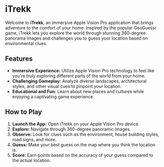 # iTrekk

Welcome to **iTrekk**, an immersive Apple Vision Pro application that brings adventure to the comfort of your home. Inspired by the popular GeoGuessr game, iTrekk lets you explore the world through stunning 360-degree panorama images and challenges you to guess your location based on environmental clues.

## Features

- **Immersive Experience:** Utilize Apple Vision Pro technology to feel like you're truly exploring different parts of the world from your home.
- **Challenging Gameplay:** Analyze diverse landscapes, architectural styles, and other visual cues to pinpoint your location.
- **Educational and Fun:** Learn about new places and cultures while enjoying a captivating game experience.

## How to Play

1. **Launch the App:** Open iTrekk on your Apple Vision Pro device.
2. **Explore:** Navigate through 360-degree panoramic images.
3. **Observe:** Look for clues such as the environment, house building styles, road signs, and more.
4. **Guess:** Make your best guess on the map where you think the location is.
5. **Score:** Earn points based on the accuracy of your guess compared to the actual location.
